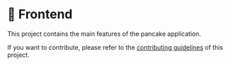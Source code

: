 # 🥞 Frontend


This project contains the main features of the pancake application.

If you want to contribute, please refer to the [contributing guidelines](./CONTRIBUTING.md) of this project.
